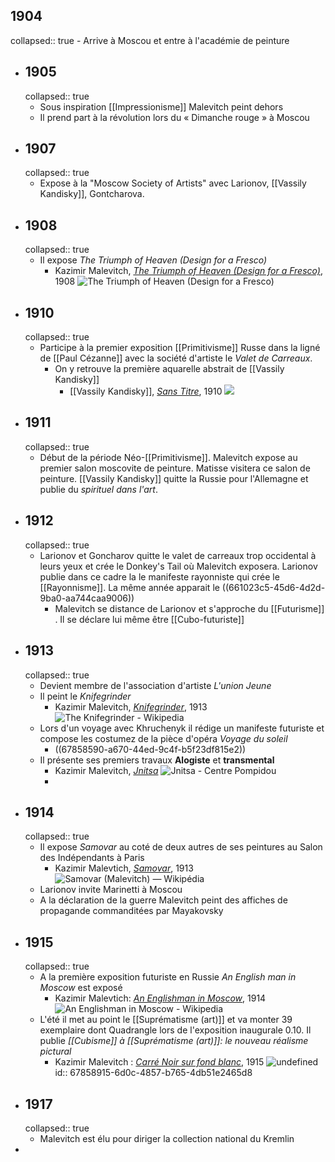 ## 1904
collapsed:: true
	- Arrive à Moscou et entre à l'académie de peinture
- ## 1905
  collapsed:: true
	- Sous inspiration [[Impressionisme]] Malevitch peint dehors
	- Il prend part à la révolution lors du « Dimanche rouge » à Moscou
- ## 1907
  collapsed:: true
	- Expose à la "Moscow Society of Artists" avec Larionov, [[Vassily Kandisky]], Gontcharova.
- ## 1908
  collapsed:: true
	- Il expose *The Triumph of Heaven (Design for a Fresco)*
		- Kazimir Malevitch, [*The Triumph of Heaven (Design for a Fresco)*](https://www.meisterdrucke.uk/fine-art-prints/Kazimir-Severinovich-Malevich/687411/The-Triumph-of-Heaven-%28Design-for-a-Fresco%29.html), 1908  ![The Triumph of Heaven (Design for a Fresco)](https://www.meisterdrucke.uk/kunstwerke/1000px/Kazimir_Severinovich_Malevich_-_Der_Triumph_des_Himmels_(Entwurf_fuer_ein_Fresko)_-_(MeisterDrucke-687411).jpg)
- ## 1910
  collapsed:: true
	- Participe à la premier exposition [[Primitivisme]] Russe dans la ligné de [[Paul Cézanne]] avec la société d'artiste le *Valet de Carreaux*.
		- On y retrouve la première aquarelle abstrait de [[Vassily Kandisky]]
			- [[Vassily Kandisky]], [*Sans Titre*](https://fr.wikipedia.org/wiki/Sans_titre_%28Kandinsky%29), 1910 ![](https://upload.wikimedia.org/wikipedia/commons/thumb/7/79/Untitled_%28First_Abstract_Watercolor%29_by_Wassily_Kandinsky.jpg/260px-Untitled_%28First_Abstract_Watercolor%29_by_Wassily_Kandinsky.jpg)
- ## 1911
  collapsed:: true
	- Début de la période Néo-[[Primitivisme]]. Malevitch expose au premier salon moscovite de peinture. Matisse visitera ce salon de peinture. [[Vassily Kandisky]] quitte la Russie pour l'Allemagne et publie du *spirituel dans l'art*.
- ## 1912
  collapsed:: true
	- Larionov et Goncharov quitte le valet de carreaux trop occidental à leurs yeux et crée le Donkey's Tail où Malevitch exposera. Larionov publie dans ce cadre la le manifeste rayonniste qui crée le [[Rayonnisme]]. La même année apparait le ((661023c5-45d6-4d2d-9ba0-aa744caa9006))
		- Malevitch se distance de Larionov et s'approche du [[Futurisme]] . Il se déclare lui même être [[Cubo-futuriste]]
- ## 1913
  collapsed:: true
	- Devient membre de l'association d'artiste *L'union Jeune*
	- Il peint le *Knifegrinder*
		- Kazimir Malevitch, [*Knifegrinder*](https://en.wikipedia.org/wiki/The_Knifegrinder), 1913 ![The Knifegrinder - Wikipedia](https://upload.wikimedia.org/wikipedia/commons/5/58/The_Knife_Grinder_Principle_of_Glittering_by_Kazimir_Malevich.jpeg)
	- Lors d'un voyage avec Khruchenyk il rédige un manifeste futuriste et compose les costumez de la pièce d'opéra *Voyage du soleil*
		- ((67858590-a670-44ed-9c4f-b5f23df815e2))
	- Il présente ses premiers travaux **Alogiste** et **transmental**
		- Kazimir Malevitch, [*Jnitsa*](https://www.centrepompidou.fr/fr/ressources/oeuvre/cq5KL5n) ![Jnitsa - Centre Pompidou](https://www.centrepompidou.fr/media/picture/ee/47/ee4787fc313fc3dd45718152989b7901/thumb_large.jpg)
		-
- ## 1914
  collapsed:: true
	- Il expose *Samovar* au coté de deux autres de ses peintures au Salon des Indépendants à Paris
		- Kazimir Malevtich, [*Samovar*](https://fr.wikipedia.org/wiki/Samovar_(Malevitch)), 1913 ![Samovar (Malevitch) — Wikipédia](https://upload.wikimedia.org/wikipedia/commons/thumb/5/57/Samovar_%28Malevich%2C_1913%29.jpg/1200px-Samovar_%28Malevich%2C_1913%29.jpg)
	- Larionov invite Marinetti à Moscou
	- A la déclaration de la guerre Malevitch peint des affiches de propagande commanditées par Mayakovsky
- ## 1915
  collapsed:: true
	- A la première exposition futuriste en Russie *An English man in Moscow* est exposé
		- Kazimir Malevtich: [*An Englishman in Moscow*](https://en.wikipedia.org/wiki/An_Englishman_in_Moscow), 1914 ![An Englishman in Moscow - Wikipedia](https://upload.wikimedia.org/wikipedia/commons/d/da/An_Englishman_in_Moscow%2C_by_Kazimir_Malevich.jpg)
	- L'été il met au point le [[Suprématisme (art)]] et va monter 39 exemplaire dont Quadrangle lors de l'exposition inaugurale 0.10. Il publie *[[Cubisme]] à [[Suprématisme (art)]]: le nouveau réalisme pictural*
		- Kazimir Malevitch : [*Carré Noir sur fond blanc*](https://fr.wikipedia.org/wiki/Carré_noir_sur_fond_blanc), 1915 ![undefined](https://upload.wikimedia.org/wikipedia/commons/thumb/d/d9/%D0%A7%D1%91%D1%80%D0%BD%D1%8B%D0%B9_%D1%81%D1%83%D0%BF%D1%80%D0%B5%D0%BC%D0%B0%D1%82%D0%B8%D1%87%D0%B5%D1%81%D0%BA%D0%B8%D0%B9_%D0%BA%D0%B2%D0%B0%D0%B4%D1%80%D0%B0%D1%82._1915._%D0%93%D0%A2%D0%93.png/1024px-%D0%A7%D1%91%D1%80%D0%BD%D1%8B%D0%B9_%D1%81%D1%83%D0%BF%D1%80%D0%B5%D0%BC%D0%B0%D1%82%D0%B8%D1%87%D0%B5%D1%81%D0%BA%D0%B8%D0%B9_%D0%BA%D0%B2%D0%B0%D0%B4%D1%80%D0%B0%D1%82._1915._%D0%93%D0%A2%D0%93.png)
		  id:: 67858915-6d0c-4857-b765-4db51e2465d8
- ## 1917
  collapsed:: true
	- Malevitch est élu pour diriger la collection national du Kremlin
-